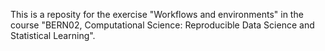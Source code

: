 This is a reposity for the exercise "Workflows and environments" in the course "BERN02, Computational Science: Reproducible Data Science and Statistical Learning".
